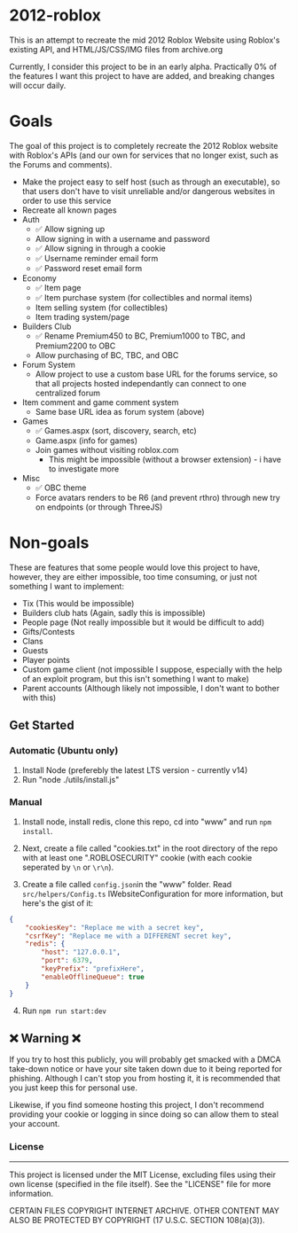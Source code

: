 # 2012-roblox

This is an attempt to recreate the mid 2012 Roblox Website using Roblox's existing API, and HTML/JS/CSS/IMG files from archive.org

Currently, I consider this project to be in an early alpha. Practically 0% of the features I want this project to have are added, and breaking changes will occur daily.

# Goals

The goal of this project is to completely recreate the 2012 Roblox website with Roblox's APIs (and our own for services that no longer exist, such as the Forums and comments).

-   Make the project easy to self host (such as through an executable), so that users don't have to visit unreliable and/or dangerous websites in order to use this service
-   Recreate all known pages
-   Auth
    -   ✅ Allow signing up
    -   Allow signing in with a username and password
    -   ✅ Allow signing in through a cookie
    -   ✅ Username reminder email form
    -   ✅ Password reset email form
-   Economy
    -   ✅ Item page
    -   ✅ Item purchase system (for collectibles and normal items)
    -   Item selling system (for collectibles)
    -   Item trading system/page
-   Builders Club
    -   ✅ Rename Premium450 to BC, Premium1000 to TBC, and Premium2200 to OBC
    -   Allow purchasing of BC, TBC, and OBC
-   Forum System
    -   Allow project to use a custom base URL for the forums service, so that all projects hosted independantly can connect to one centralized forum
-   Item comment and game comment system
    -   Same base URL idea as forum system (above)
-   Games
    -   ✅ Games.aspx (sort, discovery, search, etc)
    -   Game.aspx (info for games)
    -   Join games without visiting roblox.com
        -   This might be impossible (without a browser extension) - i have to investigate more
-   Misc
    -   ✅ OBC theme
    -   Force avatars renders to be R6 (and prevent rthro) through new try on endpoints (or through ThreeJS)

# Non-goals

These are features that some people would love this project to have, however, they are either impossible, too time consuming, or just not something I want to implement:

-   Tix (This would be impossible)
-   Builders club hats (Again, sadly this is impossible)
-   People page (Not really impossible but it would be difficult to add)
-   Gifts/Contests
-   Clans
-   Guests
-   Player points
-   Custom game client (not impossible I suppose, especially with the help of an exploit program, but this isn't something I want to make)
-   Parent accounts (Although likely not impossible, I don't want to bother with this)

## Get Started

### Automatic (Ubuntu only)

1. Install Node (preferebly the latest LTS version - currently v14)
2. Run "node ./utils/install.js"

### Manual

1. Install node, install redis, clone this repo, cd into "www" and run `npm install`.

2. Next, create a file called "cookies.txt" in the root directory of the repo with at least one ".ROBLOSECURITY" cookie (with each cookie seperated by `\n` or `\r\n`).

3. Create a file called `config.json`in the "www" folder. Read `src/helpers/Config.ts` IWebsiteConfiguration for more information, but here's the gist of it:

```json
{
	"cookiesKey": "Replace me with a secret key",
	"csrfKey": "Replace me with a DIFFERENT secret key",
	"redis": {
		"host": "127.0.0.1",
		"port": 6379,
		"keyPrefix": "prefixHere",
		"enableOfflineQueue": true
	}
}
```

4. Run `npm run start:dev`

## ❌ Warning ❌

If you try to host this publicly, you will probably get smacked with a DMCA take-down notice or have your site taken down due to it being reported for phishing. Although I can't stop you from hosting it, it is recommended that you just keep this for personal use.

Likewise, if you find someone hosting this project, I don't recommend providing your cookie or logging in since doing so can allow them to steal your account.

### License

---

This project is licensed under the MIT License, excluding files using their own license (specified in the file itself). See the "LICENSE" file for more information.

CERTAIN FILES COPYRIGHT INTERNET ARCHIVE. OTHER CONTENT MAY ALSO BE PROTECTED BY COPYRIGHT (17 U.S.C. SECTION 108(a)(3)).

